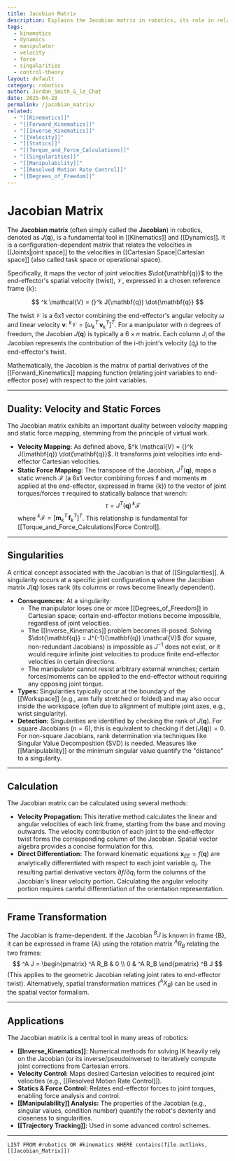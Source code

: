 ```yaml
---
title: Jacobian Matrix
description: Explains the Jacobian matrix in robotics, its role in relating joint velocities to end-effector velocities and joint torques to end-effector forces, and its connection to singularities.
tags:
  - kinematics
  - dynamics
  - manipulator
  - velocity
  - force
  - singularities
  - control-theory
layout: default
category: robotics
author: Jordan_Smith_&_le_Chat
date: 2025-04-28
permalink: /jacobian_matrix/
related:
  - "[[Kinematics]]"
  - "[[Forward_Kinematics]]"
  - "[[Inverse_Kinematics]]"
  - "[[Velocity]]"
  - "[[Statics]]"
  - "[[Torque_and_Force_Calculations]]"
  - "[[Singularities]]"
  - "[[Manipulability]]"
  - "[[Resolved Motion Rate Control]]"
  - "[[Degrees_of_Freedom]]"
---
```


# Jacobian Matrix

The **Jacobian matrix** (often simply called the **Jacobian**) in robotics, denoted as $J(\mathbf{q})$, is a fundamental tool in [[Kinematics]] and [[Dynamics]]. It is a configuration-dependent matrix that relates the velocities in [[Joints|joint space]] to the velocities in [[Cartesian Space|Cartesian space]] (also called task space or operational space).

Specifically, it maps the vector of joint velocities $\dot{\mathbf{q}}$ to the end-effector's spatial velocity (twist), $\mathcal{V}$, expressed in a chosen reference frame {k}:

$$
^k \mathcal{V} = {}^k J(\mathbf{q}) \dot{\mathbf{q}}
$$

The twist $\mathcal{V}$ is a 6x1 vector combining the end-effector's angular velocity $\omega$ and linear velocity $\mathbf{v}$: $^k \mathcal{V} = [\omega^T_k \, \mathbf{v}^T_k]^T$. For a manipulator with $n$ degrees of freedom, the Jacobian $J(\mathbf{q})$ is typically a $6 \times n$ matrix. Each column $J_i$ of the Jacobian represents the contribution of the i-th joint's velocity ($\dot{q}_i$) to the end-effector's twist.

Mathematically, the Jacobian is the matrix of partial derivatives of the [[Forward_Kinematics]] mapping function (relating joint variables to end-effector pose) with respect to the joint variables.

---

## Duality: Velocity and Static Forces

The Jacobian matrix exhibits an important duality between velocity mapping and static force mapping, stemming from the principle of virtual work.

* **Velocity Mapping:** As defined above, $^k \mathcal{V} = {}^k J(\mathbf{q}) \dot{\mathbf{q}}$. It transforms joint velocities into end-effector Cartesian velocities.
* **Static Force Mapping:** The transpose of the Jacobian, $J^T(\mathbf{q})$, maps a static wrench $\mathcal{F}$ (a 6x1 vector combining forces $\mathbf{f}$ and moments $\mathbf{m}$ applied at the end-effector, expressed in frame {k}) to the vector of joint torques/forces $\tau$ required to statically balance that wrench:
    $$
    \tau = J^T(\mathbf{q}) \, ^k \mathcal{F}
    $$
    where $^k \mathcal{F} = [\mathbf{m}^T_k \, \mathbf{f}^T_k]^T$. This relationship is fundamental for [[Torque_and_Force_Calculations|Force Control]].

---

## Singularities

A critical concept associated with the Jacobian is that of [[Singularities]]. A singularity occurs at a specific joint configuration $\mathbf{q}$ where the Jacobian matrix $J(\mathbf{q})$ loses rank (its columns or rows become linearly dependent).

* **Consequences:** At a singularity:
    * The manipulator loses one or more [[Degrees_of_Freedom]] in Cartesian space; certain end-effector motions become impossible, regardless of joint velocities.
    * The [[Inverse_Kinematics]] problem becomes ill-posed. Solving $\dot{\mathbf{q}} = J^{-1}(\mathbf{q}) \mathcal{V}$ (for square, non-redundant Jacobians) is impossible as $J^{-1}$ does not exist, or it would require infinite joint velocities to produce finite end-effector velocities in certain directions.
    * The manipulator cannot resist arbitrary external wrenches; certain forces/moments can be applied to the end-effector without requiring any opposing joint torque.
* **Types:** Singularities typically occur at the boundary of the [[Workspace]] (e.g., arm fully stretched or folded) and may also occur inside the workspace (often due to alignment of multiple joint axes, e.g., wrist singularity).
* **Detection:** Singularities are identified by checking the rank of $J(\mathbf{q})$. For square Jacobians ($n=6$), this is equivalent to checking if $\det(J(\mathbf{q})) = 0$. For non-square Jacobians, rank determination via techniques like Singular Value Decomposition (SVD) is needed. Measures like [[Manipulability]] or the minimum singular value quantify the "distance" to a singularity.

---

## Calculation

The Jacobian matrix can be calculated using several methods:

* **Velocity Propagation:** This iterative method calculates the linear and angular velocities of each link frame, starting from the base and moving outwards. The velocity contribution of each joint to the end-effector twist forms the corresponding column of the Jacobian. Spatial vector algebra provides a concise formulation for this.
* **Direct Differentiation:** The forward kinematic equations $\mathbf{x}_{EE} = f(\mathbf{q})$ are analytically differentiated with respect to each joint variable $q_i$. The resulting partial derivative vectors $\partial f / \partial q_i$ form the columns of the Jacobian's linear velocity portion. Calculating the angular velocity portion requires careful differentiation of the orientation representation.

---

## Frame Transformation

The Jacobian is frame-dependent. If the Jacobian $^B J$ is known in frame {B}, it can be expressed in frame {A} using the rotation matrix $^A R_B$ relating the two frames:
$$
^A J = \begin{pmatrix} ^A R_B & 0 \\ 0 & ^A R_B \end{pmatrix} ^B J
$$
(This applies to the geometric Jacobian relating joint rates to end-effector twist). Alternatively, spatial transformation matrices ($^A X_B$) can be used in the spatial vector formalism.

---

## Applications

The Jacobian matrix is a central tool in many areas of robotics:

* **[[Inverse_Kinematics]]:** Numerical methods for solving IK heavily rely on the Jacobian (or its inverse/pseudoinverse) to iteratively compute joint corrections from Cartesian errors.
* **Velocity Control:** Maps desired Cartesian velocities to required joint velocities (e.g., [[Resolved Motion Rate Control]]).
* **Statics & Force Control:** Relates end-effector forces to joint torques, enabling force analysis and control.
* **[[Manipulability]] Analysis:** The properties of the Jacobian (e.g., singular values, condition number) quantify the robot's dexterity and closeness to singularities.
* **[[Trajectory Tracking]]:** Used in some advanced control schemes.

---

```dataview
LIST FROM #robotics OR #kinematics WHERE contains(file.outlinks, [[Jacobian_Matrix]])